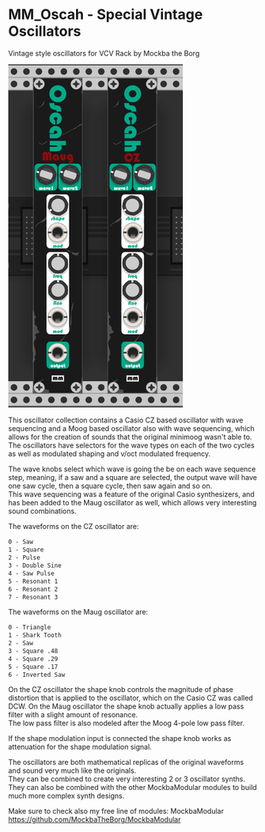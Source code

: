 # MM_Oscah - Special Vintage Oscillators
Vintage style oscillators for VCV Rack by Mockba the Borg

![Alt text](./screenshot.png)

This oscillator collection contains a Casio CZ based oscillator with wave sequencing and a Moog based oscillator also with wave sequencing, which allows for the creation of sounds that the original minimoog wasn't able to.<br>
The oscillators have selectors for the wave types on each of the two cycles as well as modulated shaping and v/oct modulated frequency.

The wave knobs select which wave is going the be on each wave sequence step, meaning, if a saw and a square are selected, the output wave will have one saw cycle, then a square cycle, then saw again and so on.<br>
This wave sequencing was a feature of the original Casio synthesizers, and has been added to the Maug oscillator as well, which allows very interesting sound combinations.

The waveforms on the CZ oscillator are:
```
0 - Saw
1 - Square
2 - Pulse
3 - Double Sine
4 - Saw Pulse
5 - Resonant 1
6 - Resonant 2
7 - Resonant 3
```

The waveforms on the Maug oscillator are:
```
0 - Triangle
1 - Shark Tooth
2 - Saw
3 - Square .48
4 - Square .29
5 - Square .17
6 - Inverted Saw
```

On the CZ oscillator the shape knob controls the magnitude of phase distortion that is applied to the oscillator, which on the Casio CZ was called DCW. On the Maug oscillator the shape knob actually applies a low pass filter with a slight amount of resonance.<br>
The low pass filter is also modeled after the Moog 4-pole low pass filter.

If the shape modulation input is connected the shape knob works as attenuation for the shape modulation signal.

The oscillators are both mathematical replicas of the original waveforms and sound very much like the originals.<br>
They can be combined to create very interesting 2 or 3 oscillator synths.<br>
They can also be combined with the other MockbaModular modules to build much more complex synth designs.

Make sure to check also my free line of modules: MockbaModular
https://github.com/MockbaTheBorg/MockbaModular
